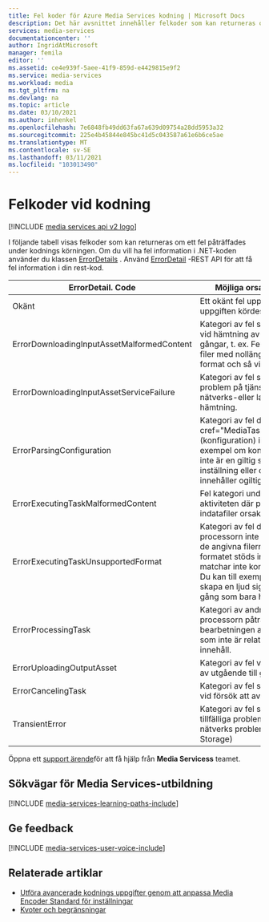 ```yaml
---
title: Fel koder för Azure Media Services kodning | Microsoft Docs
description: Det här avsnittet innehåller felkoder som kan returneras om ett fel påträffades under kodnings körningen..
services: media-services
documentationcenter: ''
author: IngridAtMicrosoft
manager: femila
editor: ''
ms.assetid: ce4e939f-5aee-41f9-859d-e4429815e9f2
ms.service: media-services
ms.workload: media
ms.tgt_pltfrm: na
ms.devlang: na
ms.topic: article
ms.date: 03/10/2021
ms.author: inhenkel
ms.openlocfilehash: 7e6848fb49dd63fa67a639d09754a28dd5953a32
ms.sourcegitcommit: 225e4b45844e845bc41d5c043587a61e6b6ce5ae
ms.translationtype: MT
ms.contentlocale: sv-SE
ms.lasthandoff: 03/11/2021
ms.locfileid: "103013490"
---
```

# <a name="encoding-error-codes"></a>Felkoder vid kodning

[!INCLUDE [media services api v2 logo](./includes/v2-hr.md)]

I följande tabell visas felkoder som kan returneras om ett fel påträffades under kodnings körningen.  Om du vill ha fel information i .NET-koden använder du klassen [ErrorDetails](/previous-versions/azure/jj126075(v=azure.100)) . Använd [ErrorDetail](/rest/api/media/operations/errordetail) -REST API för att få fel information i din rest-kod.

| ErrorDetail. Code | Möjliga orsaker till felet |
| --- | --- |
| Okänt |Ett okänt fel uppstod när uppgiften kördes |
| ErrorDownloadingInputAssetMalformedContent |Kategori av fel som täcker fel vid hämtning av indata till gångar, t. ex. Felaktiga fil namn, filer med nollängd, felaktiga format och så vidare. |
| ErrorDownloadingInputAssetServiceFailure |Kategori av fel som täcker problem på tjänst sidan, t. ex. nätverks-eller lagrings fel vid hämtning. |
| ErrorParsingConfiguration |Kategori av fel där Task \<see cref="MediaTask.PrivateData"/> (konfiguration) inte är giltig, till exempel om konfigurationen inte är en giltig system för inställning eller om den innehåller ogiltig XML. |
| ErrorExecutingTaskMalformedContent |Fel kategori under körningen av aktiviteten där problem i indatafiler orsakar fel. |
| ErrorExecutingTaskUnsupportedFormat |Kategori av fel där medie processorn inte kan bearbeta de angivna filerna, medie formatet stöds inte eller matchar inte konfigurationen. Du kan till exempel försöka skapa en ljud signal från en till gång som bara har video |
| ErrorProcessingTask |Kategori av andra fel som medie processorn påträffar under bearbetningen av uppgiften som inte är relaterade till innehåll. |
| ErrorUploadingOutputAsset |Kategori av fel vid uppladdning av utgående till gång |
| ErrorCancelingTask |Kategori av fel som ska gälla fel vid försök att avbryta uppgiften |
| TransientError |Kategori av fel som ska gälla för tillfälliga problem (t. ex. tillfälligt nätverks problem med Azure Storage) |

Öppna ett [support ärende](https://portal.azure.com/#blade/Microsoft_Azure_Support/HelpAndSupportBlade)för att få hjälp från **Media Servicess** teamet.

## <a name="media-services-learning-paths"></a>Sökvägar för Media Services-utbildning
[!INCLUDE [media-services-learning-paths-include](../../../includes/media-services-learning-paths-include.md)]

## <a name="provide-feedback"></a>Ge feedback
[!INCLUDE [media-services-user-voice-include](../../../includes/media-services-user-voice-include.md)]

## <a name="related-articles"></a>Relaterade artiklar
* [Utföra avancerade kodnings uppgifter genom att anpassa Media Encoder Standard för inställningar](media-services-custom-mes-presets-with-dotnet.md)
* [Kvoter och begränsningar](media-services-quotas-and-limitations.md)

<!--Reference links in article-->
[1]: https://azure.microsoft.com/pricing/details/media-services/
